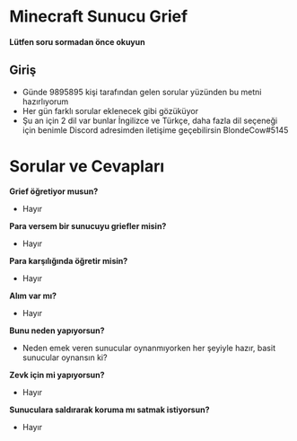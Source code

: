 # Minecraft Sunucu Grief
#### Lütfen soru sormadan önce okuyun
## Giriş
- Günde 9895895 kişi tarafından gelen sorular yüzünden bu metni hazırlıyorum
- Her gün farklı sorular eklenecek gibi gözüküyor
- Şu an için 2 dil var bunlar İngilizce ve Türkçe, daha fazla dil seçeneği için benimle Discord adresimden iletişime geçebilirsin BlondeCow#5145

# Sorular ve Cevapları


**Grief öğretiyor musun?**
- Hayır

**Para versem bir sunucuyu griefler misin?**
- Hayır

**Para karşılığında öğretir misin?**
- Hayır

**Alım var mı?**
- Hayır

**Bunu neden yapıyorsun?**
- Neden emek veren sunucular oynanmıyorken her şeyiyle hazır, basit sunucular oynansın ki?

**Zevk için mi yapıyorsun?**
- Hayır

**Sunuculara saldırarak koruma mı satmak istiyorsun?**
- Hayır
